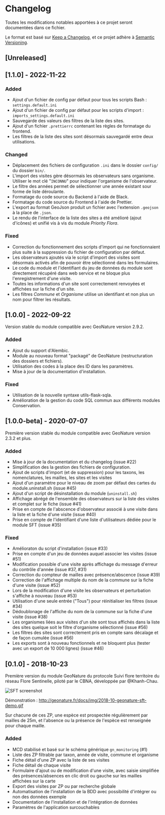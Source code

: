 # Changelog
Toutes les modifications notables apportées à ce projet seront documentées dans ce fichier.

Le format est basé sur [Keep a Changelog](https://keepachangelog.com/en/1.0.0/),
et ce projet adhère à [Semantic Versioning](https://semver.org/spec/v2.0.0.html).

## [Unreleased]


## [1.1.0] - 2022-11-22

### Added

* Ajout d'un fichier de config par défaut pour tous les scripts Bash : `settings.default.ini`
* Ajout d'un fichier de config par défaut pour les scripts d'import : `imports_settings.default.ini`
* Sauvegarde des valeurs des filtres de la liste des sites.
* Ajout d'un fichier `.prettierrc` contenant les règles de formatage du frontend.
* Les filtres de la liste des sites sont désormais sauvegardé entre deux utilisations.

### Changed

* Déplacement des fichiers de configuration `.ini` dans le dossier `config/` du dossier `bin/`.
* L'import des visites gère désormais les observateurs sans organisme. Utiliser le mot clé "`INCONNU`" pour indiquer l'organisme de l'observateur.
* Le filtre des années permet de sélectionner une année existant sour forme de liste déroulante.
* Formatage du code source du Backend à l'aide de Black.
* Formatage du code source du Frontend à l'aide de Prettier.
* L'export au format GeoJson produit un fichier avec l'extension `.geojson` à la place de `.json`.
* Le rendu de l'interface de la liste des sites a été amélioré (ajout d'icônes) et unifié vis à vis du module *Priority Flora*.

### Fixed

* Correction du fonctionnement des scripts d'import qui ne fonctionnaient plus suite à la
suppression du fichier de configuration par défaut.
* Les observateurs ajoutés via le script d'import des visites sont désormais activés afin de pouvoir être sélectionné dans les formulaires.
* Le code du module et l'identifiant du jeu de données du module sont directement récupéré dans web service et ne bloque plus l'enregistrement d'une visite.
* Toutes les informations d'un site sont correctement renvoyées et affichées sur la fiche d'un site.
* Les filtres *Commune* et *Organisme* utilise un identifiant et non plus un nom pour filtrer les résultats.


## [1.0.0] - 2022-09-22

Version stable du module compatible avec GeoNature version 2.9.2.

### Added

* Ajout du support d'Alembic.
* Module au nouveau format "packagé" de GeoNature (restructuration des dossiers et fichiers).
* Utilisation des codes à la place des ID dans les paramètres.
* Mise à jour de la documentation d'installation.

### Fixed

* Utilisation de la nouvelle syntaxe utils-flask-sqla.
* Amélioration de la gestion du code SQL commun aux différents modules Conservation.

## [1.0.0-beta] - 2020-07-07

Première version stable du module compatible avec GeoNature version 2.3.2 et plus.

### Added

* Mise à jour de la documentation et du changelog (issue #22)
* Simplification des la gestion des fichiers de configuration.
* Ajout de scripts d'import (et de suppression) pour les taxons, les nomenclatures, les mailles, les sites et les visites
* Ajout d'un paramètre pour le niveau de zoom par défaut des cartes du module.uninstall.sh (issue #45)
* Ajout d'un script de désinstallation du module (`uninstall.sh`)
* Affichage abrégé de l'ensemble des observateurs sur la liste des visites et complet sur le fiche (issue #41)
* Prise en compte de l'abscence d'observateur associé à une visite dans la liste et la fiche d'une visite (issue #40)
* Prise en compte de l'identifiant d'une liste d'utilisateurs dédiée pour le module SFT (issue #35)

### Fixed

* Amélioraton du script d'installation (issue #33)
* Prise en compte d'un jeu de données auquel associer les visites (issue #51)
* Modification possible d'une visite après affichage du message d'erreur du contrôle d'année (issue #37, #31)
* Correction du compteur de mailles avec présence/abscence (issue #39)
* Correction de l'affichage multiple du nom de la commune sur la fiche d'une visite (issue #52)
* Lors de la modification d'une visite les observateurs et perturbation s'affiche à nouveau (issue #53)
* Utilisation d'une seule entrée ("Tous") pour réinitialiser les filtres (issue #34)
* Dédoublonage de l'affiche du nom de la commune sur la fiche d'une visite (issue #38)
* Les organismes liées aux visites d'un site sont tous affichés dans la liste des sites quelque soit le filtre d'organisme sélectionné (issue #56)
* Les filtres des sites sont correctement pris en compte sans décalage et de façon cumulée (issue #56)
* Les exports sont à nouveau fonctionnels et ne bloquent plus (tester avec un export de 10 000 lignes) (issue #46)

## [0.1.0] - 2018-10-23

Première version du module GeoNature du protocole Suivi flore territoire du réseau Flore Sentinelle, piloté par le CBNA, développée par @Khanh-Chau.

![SFT screenshot](http://geonature.fr/docs/img/2018-09-sft.jpg)

Démonstration : http://geonature.fr/docs/img/2018-10-geonature-sft-demo.gif

Sur chacune de ces ZP, une espèce est prospectée régulièrement par mailles de 25m, et l'absence ou la présence de l'espèce est renseignée pour chaque maille.

### Added

* MCD stabilisé et basé sur le schéma générique ``gn_monitoring`` (#1)
* Liste des ZP filtrable par taxon, année de visite, commune et organisme
* Fiche détail d'une ZP avec la liste de ses visites
* Fiche détail de chaque visite
* Formulaire d'ajout ou de modification d'une visite, avec saisie simplifiée des présences/absences en clic droit ou gauche sur les mailles affichées sur la carte
* Export des visites par ZP ou par recherche globale
* Automatisation de l'installation de la BDD avec possibilité d'intégrer ou non des données exemple
* Documentation de l'installation et de l'intégration de données
* Paramètres de l'application surcouchables

